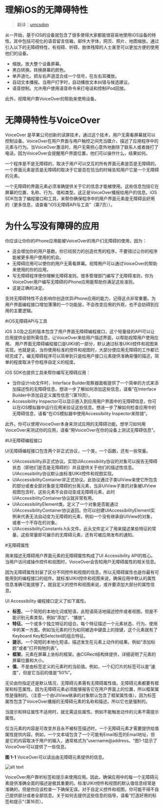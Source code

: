 理解iOS的无障碍特性
===============================

> 翻译：[umcsdon](https://github.com/zac1st1k)

从一开始，基于iOS的设备就包含了很多使得大家都能很容易地使用iOS设备的特性。其中包括可视化的语音留言信箱，邮件大字体，网页、照片、地图缩放。通过引入以下的无障碍特性，有视碍、听碍、肢体残障的人士甚至可以更加方便的使用他们的设备。

- 缩放。放大整个设备屏幕。
- 黑白转换。转换屏幕的颜色。
- 单声道化。把左右声道混合成一个信号，在左右耳播放。
- 自动文本播报。当用户打字时，自动播放文本纠错与候选建议。
- 语音控制。允许用户使用语音命令来打电话和控制iPod回放。

此外，视障用户靠VoiceOver的帮助来使用设备。

# 无障碍特性与VoiceOver

VoiceOver 是苹果公司创新的读屏技术，通过这个技术，用户无需看屏幕就可以控制设备。VoiceOver在用户界面与用户触控之间充当媒介，描述了应用程序中的元素与行为。当VoiceOver激活时，用户无需担心意外地删除了联系人或者拨打了电话，因为VoiceOver会提醒用户界面位置，他们可以操作什么，结果如何。

一个程序是不是无障碍的，取决于用户可以交互的所有界面元素是否是无障碍的。一个界面元素是否是无障碍的取决于它是否在恰当的时候告知用户它是一个无障碍的元素。

一个无障碍的界面元素必须准确提供关于它的信息才能被使用。这些信息包括它在屏幕的位置、名称、行为、值和类型。这正是VoiceOver播报给用户的信息。iOS SDK包含了编程接口和工具，来帮你确保程序中的用户界面元素是无障碍且好用的（更多信息，请查看“iOS无障碍API与工具”（第7页））。

# 为什么写没有障碍的应用

你应该让你你的iPhone应用能被VoiceOver的用户们无障碍的使用，因为：

- 这会增加你的用户基数。你已经努力的创造优秀的程序，不要错过让你的程序能被更多用户使用的机会。
- 无障碍应用可以使你的用户无需看屏幕。视障用户可以通过VoiceOver的帮助来使用的你的应用。
- 写无障碍程序使你理解无障碍准则。很多管理部门编写了无障碍准则，你为VoiceOver用户编写无障碍的iPhone应用能帮助你满足这些准则。
- 这是正确的决定。

支持无障碍特性不会影响你创造优异iPhone应用的能力，记得这点非常重要。为用户界面编程接口增加薄薄的一个功能层，不会改变应用的外观，也不会妨碍到应用的主要逻辑。

#iOS无障碍API与工具

iOS 3.0及之后的版本包含了用户界面无障碍编程接口，这个轻量级的API可以让应用提供全部所需信息，让VoiceOver来给用户描述界面，以帮助视障用户使用应用。
用户界面无障碍编程接口是UIKit的一部分，默认通过标准UIKit控件和视图来实现。也就是说，当你使用标准的控件和视图时，大部分使应用无障碍的工作都已经完成了。编无障碍程序可以简单到只是给用户接口元素提供准确易懂的描述，简单的程度取决于你程序自定义的程度。

iOS SDK也提供工具来帮你编写无障碍应用：
- 当你设计nib文件时，Interface Builder观察器面板提供了一个简单的方式来添加描述性的无障碍信息。想进一步了解如何添加这些信息，请看”在Interface Builder中添加自定义属性信息“（第19页）。
- Accessibility Inspector可以显示嵌入到应用用户界面中的无障碍信息，你可以在iOS模拟器中运行应用来验证这些信息。想进一步了解如何检查应用中的无障碍信息，请看“在iOS模拟器中使用Accessibility Inspector来除错”。

此外，你可以使用VoiceOver本身来测试应用的无障碍功能。想学习如何用VoiceOver来测试你的应用，请看“用VoiceOver在你的设备上测试无障碍信息”。

#UI无障碍编程接口

UI无障碍编程接口包含两个非正式协议，一个类，一个函数，还有一些常量。

- UIAccessibility非正式协议。实现UIAccessibility协议的对象可以报告无障碍状态（即他们是否是无障碍的）并且提供关于他们的描述性信息。UIAccessibility协议默认由标准UIKit控件和视图实现。
- UIAccessibilityContainer非正式协议。此协议通过子类UIView来使它所包含的部分或者全部对象是无障碍的分离元素，当非UIView子类的对象被UIView视图包含时，这些元素不会自动变成无障碍元素，此时UIAccessibilityContainer协议就非常有用。
- UIAccessibilityElement类。定义了一个对象是否能通过UIAccessibilityContainer协议返回。你可以创建UIAccessibilityElement实例来代表无法自动变为无障碍的元素，例如一个没有继承自UIView的对象，或者一个不存在的对象。
- UIAccessibilityConstants.h头文件。此头文件定义了用来描述某些特征的常量。这些常量即可展示的无障碍元素，还有可被应用发布的通知。

#无障碍属性

用来描述无障碍用户界面元素的无障碍属性构成了UI Accessibility API的核心。当用户访问或操作控件和视图时，VoiceOver会告知用户无障碍属性的相关信息。

因为无障碍属性封装了区分不同控件和视图的信息，所以无障碍属性也是你最有可能用到的编程接口的组件。就标准UIKit控件和视图来说，确保应用中默认的属性信息准确可能就够了。就自定义的控件和视图来说，或许要添加大部分的属性信息。

UI Accessibility 编程接口定义了如下属性。

- **标签**。一个简短的本地化词或短语，此短语简洁地描述控件或者视图，但是不能识别元素类型。例如“添加”、“播放”。
- **特征**。一个或多个独立特征的组合。每个特征描述一个元素状态、行为、使用中的某一方面。例如当元素的行为如同被选中键盘上的按键，这个元素就有了Keyboard Key和Selected的组合特征。
- **提示**。一个简短的本地化短语，描述发生在元素上动作的结果。例如“添加标题”或者“打开购物列表”。
- **框架**。元素在屏幕上坐标的框架。由CGRect结构体提供，详细说明了元素的屏幕位置和大小。
- **值**。不是由标签定义的元素时的当前值。例如，一个幻灯片的标签可以是”速度”，但是它当前的值是“50%”。

无论由你指定还是默认情况，无障碍元素需有无障碍属性值。无障碍元素都要有框架和标签属性。因为无障碍元素必须能够报告它在用户界面上的位置，所以框架属性是强制的。（注意一个由UIView继承的对象默认包含了框架属性值）。因为标签属性包含了VoiceOver播报的无障碍元素的名称和描述，所以它也是强制的。

当提示和特征属性不适用时，就无需这些属性。例如不能触发动作的元素不需提示属性。

仅当元素的内容是可改变并且永不被标签描述时，一个无障碍元素才需要提供给值属性提供内容。例如，一个文本域包含了一个可能有Email标签的Email地址，但是它的内容取决于用户的输入，通常格式为”username@address。“图1-1显示了VoiceOver可以提供了一些信息。

**图 1-1** VoiceOver可以读出由无障碍元素提供的信息。

![alt text](https://developer.apple.com/library/ios/documentation/UserExperience/Conceptual/iPhoneAccessibility/Art/iphoneax_axinfo_2x.png)

VoiceOver用户靠听标签和提示来使用应用。因此，确保应用中的每一个无障碍元素提供准确全面的描述是极其重要的。标准UIKit控件和视图的默认值信息经常是准确的，但是你应该检查一下确保无误。对于自定义控件和视图，你可能不得不自己提供部分或者全部信息。关于如何去提供这些信息的指导，请看”打造好用的标签和提示“（第16页）。
